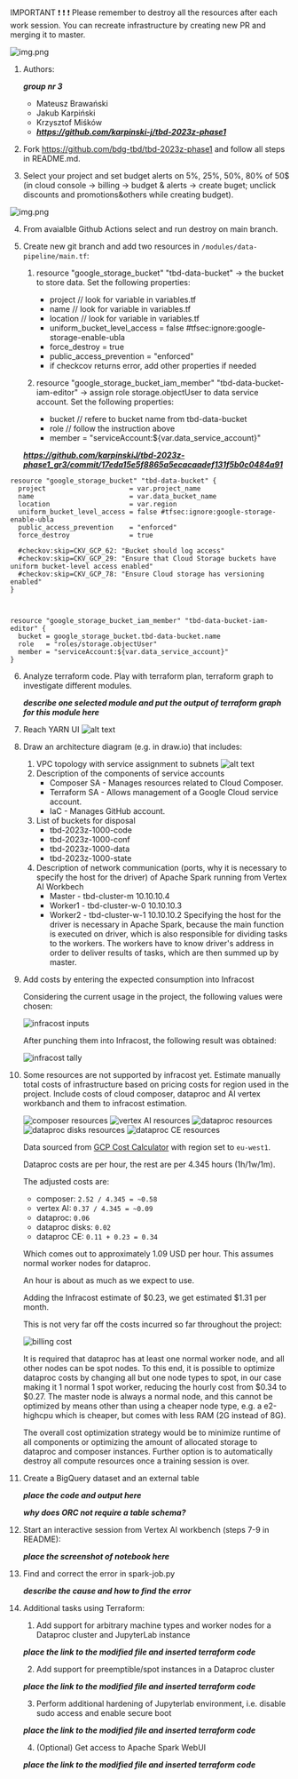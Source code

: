 IMPORTANT ❗ ❗ ❗ Please remember to destroy all the resources after each work session. You can recreate infrastructure by creating new PR and merging it to master.
  
![img.png](/doc/figures/destroy.png)


1. Authors:

   ***group nr 3***
   - Mateusz Brawański
   - Jakub Karpiński
   - Krzysztof Miśków 
   - ***https://github.com/karpinski-j/tbd-2023z-phase1***
   
2. Fork https://github.com/bdg-tbd/tbd-2023z-phase1 and follow all steps in README.md.

3. Select your project and set budget alerts on 5%, 25%, 50%, 80% of 50$ (in cloud console -> billing -> budget & alerts -> create buget; unclick discounts and promotions&others while creating budget).

  ![img.png](/doc/figures/discounts.png)

4. From avaialble Github Actions select and run destroy on main branch.

5. Create new git branch and add two resources in ```/modules/data-pipeline/main.tf```:
    1. resource "google_storage_bucket" "tbd-data-bucket" -> the bucket to store data. Set the following properties:
        * project  // look for variable in variables.tf
        * name  // look for variable in variables.tf
        * location // look for variable in variables.tf
        * uniform_bucket_level_access = false #tfsec:ignore:google-storage-enable-ubla
        * force_destroy               = true
        * public_access_prevention    = "enforced"
        * if checkcov returns error, add other properties if needed
       
    2. resource "google_storage_bucket_iam_member" "tbd-data-bucket-iam-editor" -> assign role storage.objectUser to data service account. Set the following properties:
        * bucket // refere to bucket name from tbd-data-bucket
        * role   // follow the instruction above
        * member = "serviceAccount:${var.data_service_account}"

    ***https://github.com/karpinskiJ/tbd-2023z-phase1_gr3/commit/17eda15e5f8865a5ecacaadef131f5b0c0484a91***
   
```
resource "google_storage_bucket" "tbd-data-bucket" {
  project                     = var.project_name
  name                        = var.data_bucket_name
  location                    = var.region
  uniform_bucket_level_access = false #tfsec:ignore:google-storage-enable-ubla
  public_access_prevention    = "enforced"
  force_destroy               = true
  
  #checkov:skip=CKV_GCP_62: "Bucket should log access"
  #checkov:skip=CKV_GCP_29: "Ensure that Cloud Storage buckets have uniform bucket-level access enabled"
  #checkov:skip=CKV_GCP_78: "Ensure Cloud storage has versioning enabled"
}



resource "google_storage_bucket_iam_member" "tbd-data-bucket-iam-editor" {
  bucket = google_storage_bucket.tbd-data-bucket.name
  role   = "roles/storage.objectUser"
  member = "serviceAccount:${var.data_service_account}"
}
```

 



6. Analyze terraform code. Play with terraform plan, terraform graph to investigate different modules.

    ***describe one selected module and put the output of terraform graph for this module here***
   
7. Reach YARN UI
   ![alt text](/doc/figures/yarn_ui.png)
   
   
8. Draw an architecture diagram (e.g. in draw.io) that includes:
   1. VPC topology with service assignment to subnets
    ![alt text](/doc/figures/vpc_topology.png)
    2. Description of the components of service accounts
       - Composer SA - Manages resources related to Cloud Composer.
       - Terraform SA - Allows management of a Google Cloud service account.
       - IaC - Manages GitHub account.
    3. List of buckets for disposal
       - tbd-2023z-1000-code
       - tbd-2023z-1000-conf
       - tbd-2023z-1000-data
       - tbd-2023z-1000-state
    4. Description of network communication (ports, why it is necessary to specify the host for the driver) of Apache Spark running from Vertex AI Workbech
        - Master - tbd-cluster-m 10.10.10.4
        - Worker1 - tbd-cluster-w-0 10.10.10.3
        - Worker2 - tbd-cluster-w-1 10.10.10.2
    Specifying the host for the driver is necessary in Apache Spark, because the main function is executed on driver,
    which is also responsible for dividing tasks to the workers. The workers have to know driver's address in order to
    deliver results of tasks, which are then summed up by master.
  
    

9. Add costs by entering the expected consumption into Infracost

   Considering the current usage in the project, the following values were chosen:

   ![infracost inputs](/doc/figures/2023z/09-infracost-input.png)

   After punching them into Infracost, the following result was obtained:

   ![infracost tally](/doc/figures/2023z/09-infracost-breakdopw.png)

10. Some resources are not supported by infracost yet. Estimate manually total costs of infrastructure based on pricing costs for region used in the project. Include costs of cloud composer, dataproc and AI vertex workbanch and them to infracost estimation.

    ![composer resources](/doc/figures/2023z/10-costs-composer.png)
    ![vertex AI resources](/doc/figures/2023z/10-costs-vertexai.png)
    ![dataproc resources](/doc/figures/2023z/10-costs-dataproc.png)
    ![dataproc disks resources](/doc/figures/2023z/10-costs-dataproc-disks.png)
    ![dataproc CE resources](/doc/figures/2023z/10-costs-dataproc-ce.png)

    Data sourced from [GCP Cost Calculator](https://cloud.google.com/compute/all-pricing) with region set to `eu-west1`.

    Dataproc costs are per hour, the rest are per 4.345 hours (1h/1w/1m).

    The adjusted costs are:

    - composer: `2.52 / 4.345 = ~0.58`
    - vertex AI: `0.37 / 4.345 = ~0.09`
    - dataproc: `0.06`
    - dataproc disks: `0.02`
    - dataproc CE: `0.11 + 0.23 = 0.34`

    Which comes out to approximately 1.09 USD per hour. This assumes normal worker nodes for dataproc.

    An hour is about as much as we expect to use.

    Adding the Infracost estimate of $0.23, we get estimated $1.31 per month.

    This is not very far off the costs incurred so far throughout the project:

    ![billing cost](/doc/figures/2023z/10-costs-actual.png)

    It is required that dataproc has at least one normal worker node, and all other nodes can be spot nodes. To this end, it is possible to optimize dataproc costs by changing all but one node types to spot, in our case making it 1 normal 1 spot worker, reducing the hourly cost from $0.34 to $0.27. The master node is always a normal node, and this cannot be optimized by means other than using a cheaper node type, e.g. a e2-highcpu which is cheaper, but comes with less RAM (2G instead of 8G).

    The overall cost optimization strategy would be to minimize runtime of all components or optimizing the amount of allocated storage to dataproc and composer instances. Further option is to automatically destroy all compute resources once a training session is over.
    
11. Create a BigQuery dataset and an external table
    
    ***place the code and output here***
   
    ***why does ORC not require a table schema?***
  
12. Start an interactive session from Vertex AI workbench (steps 7-9 in README):

    ***place the screenshot of notebook here***
   
13. Find and correct the error in spark-job.py

    ***describe the cause and how to find the error***

14. Additional tasks using Terraform:

    1. Add support for arbitrary machine types and worker nodes for a Dataproc cluster and JupyterLab instance

    ***place the link to the modified file and inserted terraform code***
    
    2. Add support for preemptible/spot instances in a Dataproc cluster

    ***place the link to the modified file and inserted terraform code***
    
    3. Perform additional hardening of Jupyterlab environment, i.e. disable sudo access and enable secure boot
    
    ***place the link to the modified file and inserted terraform code***

    4. (Optional) Get access to Apache Spark WebUI

    ***place the link to the modified file and inserted terraform code***
